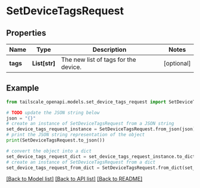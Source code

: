 # SetDeviceTagsRequest


## Properties

Name | Type | Description | Notes
------------ | ------------- | ------------- | -------------
**tags** | **List[str]** | The new list of tags for the device.  | [optional] 

## Example

```python
from tailscale_openapi.models.set_device_tags_request import SetDeviceTagsRequest

# TODO update the JSON string below
json = "{}"
# create an instance of SetDeviceTagsRequest from a JSON string
set_device_tags_request_instance = SetDeviceTagsRequest.from_json(json)
# print the JSON string representation of the object
print(SetDeviceTagsRequest.to_json())

# convert the object into a dict
set_device_tags_request_dict = set_device_tags_request_instance.to_dict()
# create an instance of SetDeviceTagsRequest from a dict
set_device_tags_request_from_dict = SetDeviceTagsRequest.from_dict(set_device_tags_request_dict)
```
[[Back to Model list]](../README.md#documentation-for-models) [[Back to API list]](../README.md#documentation-for-api-endpoints) [[Back to README]](../README.md)


